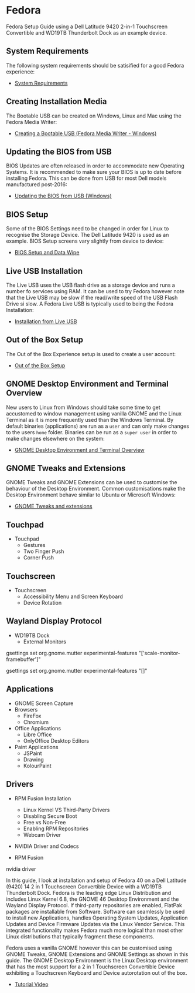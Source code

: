 # Fedora

Fedora Setup Guide using a Dell Latitude 9420 2-in-1 Touchscreen Convertible and WD19TB Thunderbolt Dock as an example device.

## System Requirements

The following system requirements should be satisified for a good Fedora experience:

* [System Requirements](./requirements.md)

## Creating Installation Media

The Bootable USB can be created on Windows, Linux and Mac using the Fedora Media Writer:

* [Creating a Bootable USB (Fedora Media Writer - Windows)](./fedora_media_writer_windows.md)

## Updating the BIOS from USB

BIOS Updates are often released in order to accommodate new Operating Systems. It is recommended to make sure your BIOS is up to date before installing Fedora. This can be done from USB for most Dell models manufactured post-2016:

* [Updating the BIOS from USB (Windows)](./bios_update_usb_windows.md)

## BIOS Setup

Some of the BIOS Settings need to be changed in order for Linux to recognise the Storage Device. The Dell Latitude 9420 is used as an example. BIOS Setup screens vary slightly from device to device:

* [BIOS Setup and Data Wipe](./bios_setup.md)

## Live USB Installation

The Live USB uses the USB flash drive as a storage device and runs a number fo services using RAM. It can be used to try Fedora however note that the Live USB may be slow if the read/write speed of the USB Flash Drive si slow. A Fedora Live USB is typically used to being the Fedora Installation:

* [Installation from Live USB](./live_usb.md)

## Out of the Box Setup

The Out of the Box Experience setup is used to create a user account:

* [Out of the Box Setup](./oobe_setup.md)

## GNOME Desktop Environment and Terminal Overview

New users to Linux from Windows should take some time to get accustomed to window management using vanilla GNOME and the Linux Terminal as it is more frequently used than the Windows Terminal. By default binaries (applications) are run as a `user` and can only make changes to the users `home` folder. Binaries can be run as a `super user` in order to make changes elsewhere on the system:

* [GNOME Desktop Environment and Terminal Overview](./vanilla_gnome.md)

## GNOME Tweaks and Extensions

GNOME Tweaks and GNOME Extensions can be used to customise the behaviour of the Desktop Environment. Common customisations make the Desktop Environment behave similar to Ubuntu or Microsoft Windows:

* [GNOME Tweaks and extensions](./tweaks_extensions.md)

## Touchpad 

* Touchpad
    * Gestures
    * Two Finger Push
    * Corner Push

## Touchscreen

* Touchscreen
    * Accessibility Menu and Screen Keyboard
    * Device Rotation

## Wayland Display Protocol

* WD19TB Dock
    * External Monitors

gsettings set org.gnome.mutter experimental-features "['scale-monitor-framebuffer']"

gsettings set org.gnome.mutter experimental-features "[]"

## Applications 

* GNOME Screen Capture
* Browsers 
    * FireFox
    * Chromium
* Office Applications
    * Libre Office
    * OnlyOffice Desktop Editors
* Paint Applications
    * JSPaint
    * Drawing
    * KolourPaint

## Drivers

* RPM Fusion Installation
    * Linux Kernel VS Third-Party Drivers
    * Disabling Secure Boot
    * Free vs Non-Free
    * Enabling RPM Repositories
    * Webcam Driver


* NVIDIA Driver and Codecs
* RPM Fusion


nvidia driver
 



















In this guide, I look at installation and setup of Fedora 40 on a Dell Latitude (9420) 14 2 in 1 Touchscreen Convertible Device with a WD19TB Thunderbolt Dock. Fedora is the leading edge Linux Distribution and includes Linux Kernel 6.8, the GNOME 46 Desktop Environment and the Wayland Display Protocol. If third-party repositories are enabled, FlatPak packages are installable from Software. Software can seamlessly be used to install new Applications, handles Operating System Updates, Application Updates and Device Firmware Updates via the Linux Vendor Service. This integrated functionality makes Fedora much more logical than most other Linux distributions that typically fragment these components.

Fedora uses a vanilla GNOME however this can be customised using GNOME Tweaks, GNOME Extensions and GNOME Settings as shown in this guide. The GNOME Desktop Environment is the Linux Desktop environment that has the most support for a 2 in 1 Touchscreen Convertible Device exhibiting a Touchscreen Keyboard and Device autorotation out of the box.

* [Tutorial Video](https://www.youtube.com/watch?v=k7ObxUfRqWQ&ab_channel=PhilipYip)

